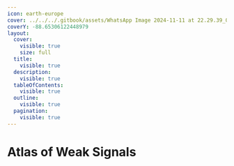 ```yaml
---
icon: earth-europe
cover: ../../../.gitbook/assets/WhatsApp Image 2024-11-11 at 22.29.39_008d5b03.jpg
coverY: -88.65306122448979
layout:
  cover:
    visible: true
    size: full
  title:
    visible: true
  description:
    visible: true
  tableOfContents:
    visible: true
  outline:
    visible: true
  pagination:
    visible: true
---
```


# Atlas of Weak Signals

